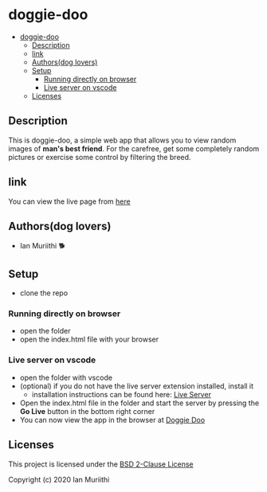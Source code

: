 # doggie-doo

- [doggie-doo](#doggie-doo)
  - [Description](#description)
  - [link](#link)
  - [Authors(dog lovers)](#authorsdog-lovers)
  - [Setup](#setup)
    - [Running directly on browser](#running-directly-on-browser)
    - [Live server on vscode](#live-server-on-vscode)
  - [Licenses](#licenses)

## Description
This is doggie-doo, a simple web  app that allows you to view random images of **man's best friend**. For the carefree, get some completely random pictures or exercise some control by filtering the breed.

## link
You can view the live page from [here](https://muriithi-ian.github.io/muriithi-ian/doggie-doo/)

## Authors(dog lovers)
- Ian Muriithi 🐕

## Setup
- clone the repo

### Running directly on browser
- open the folder
- open the index.html file with your browser
### Live server on vscode
- open the folder with vscode
- (optional) if you do not have the live server extension installed, install it
  - installation instructions can be found here: [Live Server](https://marketplace.visualstudio.com/items?itemName=ritwickdey.LiveServer)
- Open the index.html file in the folder and start the server by pressing the **Go Live** button in the bottom right corner
- You can now view the app in the browser at [Doggie Doo](http://localhost:5500)

## Licenses
This project is licensed under the [BSD 2-Clause License ](./LICENSE)

Copyright (c) 2020 Ian Muriithi

